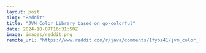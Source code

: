 ```yaml
---
layout: post
blog: "Reddit"
title: "JVM Color Library based on go-colorful"
date: 2024-10-07T16:31:50Z
image: images/reddit.png
remote_url: "https://www.reddit.com/r/java/comments/1fybz41/jvm_color_library_based_on_gocolorful/"
---
```

